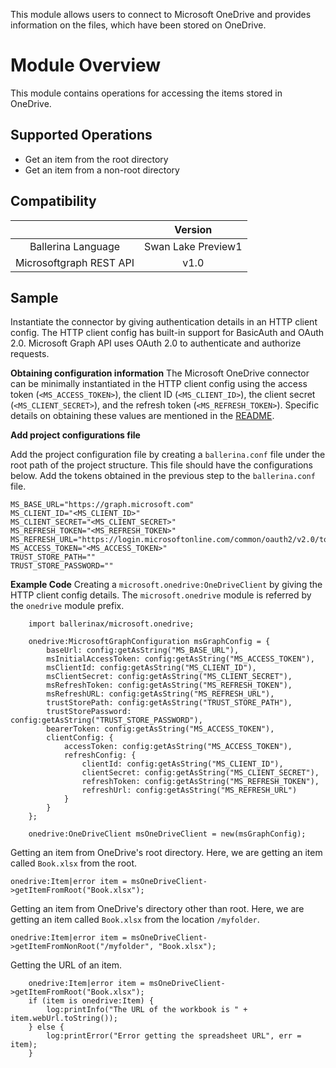 This module allows users to connect to Microsoft OneDrive and provides information on the files, which have been stored on OneDrive.

# Module Overview
This module contains operations for accessing the items stored in OneDrive.

## Supported Operations
- Get an item from the root directory
- Get an item from a non-root directory

## Compatibility
|                     |    Version     |
|:-------------------:|:--------------:|
| Ballerina Language  | Swan Lake Preview1   |
| Microsoftgraph REST API | v1.0          |

## Sample
Instantiate the connector by giving authentication details in an HTTP client config. The HTTP client config has built-in support for BasicAuth and OAuth 2.0. Microsoft Graph API uses OAuth 2.0 to authenticate and authorize requests. 

**Obtaining configuration information**
The Microsoft OneDrive connector can be minimally instantiated in the HTTP client config using the access token (`<MS_ACCESS_TOKEN>`), the client ID (`<MS_CLIENT_ID>`), the client secret (`<MS_CLIENT_SECRET>`), and the refresh token (`<MS_REFRESH_TOKEN>`). Specific details on obtaining these values are mentioned in the [README](https://github.com/ballerina-platform/module-ballerinax-microsoft.onedrive/blob/master/README.md).

**Add project configurations file**

Add the project configuration file by creating a `ballerina.conf` file under the root path of the project structure. This file should have the configurations below. Add the tokens obtained in the previous step to the `ballerina.conf` file.

```
MS_BASE_URL="https://graph.microsoft.com"
MS_CLIENT_ID="<MS_CLIENT_ID>"
MS_CLIENT_SECRET="<MS_CLIENT_SECRET>"
MS_REFRESH_TOKEN="<MS_REFRESH_TOKEN>"
MS_REFRESH_URL="https://login.microsoftonline.com/common/oauth2/v2.0/token"
MS_ACCESS_TOKEN="<MS_ACCESS_TOKEN>"
TRUST_STORE_PATH=""
TRUST_STORE_PASSWORD=""
```

**Example Code**
Creating a `microsoft.onedrive:OneDriveClient` by giving the HTTP client config details. The `microsoft.onedrive` module 
is referred by the `onedrive` module prefix.

```
    import ballerinax/microsoft.onedrive;

    onedrive:MicrosoftGraphConfiguration msGraphConfig = {
        baseUrl: config:getAsString("MS_BASE_URL"),
        msInitialAccessToken: config:getAsString("MS_ACCESS_TOKEN"),
        msClientId: config:getAsString("MS_CLIENT_ID"),
        msClientSecret: config:getAsString("MS_CLIENT_SECRET"),
        msRefreshToken: config:getAsString("MS_REFRESH_TOKEN"),
        msRefreshURL: config:getAsString("MS_REFRESH_URL"),
        trustStorePath: config:getAsString("TRUST_STORE_PATH"),
        trustStorePassword: config:getAsString("TRUST_STORE_PASSWORD"),
        bearerToken: config:getAsString("MS_ACCESS_TOKEN"),
        clientConfig: {
            accessToken: config:getAsString("MS_ACCESS_TOKEN"),
            refreshConfig: {
                clientId: config:getAsString("MS_CLIENT_ID"),
                clientSecret: config:getAsString("MS_CLIENT_SECRET"),
                refreshToken: config:getAsString("MS_REFRESH_TOKEN"),
                refreshUrl: config:getAsString("MS_REFRESH_URL")
            }
        }
    };

    onedrive:OneDriveClient msOneDriveClient = new(msGraphConfig);
```

Getting an item from OneDrive's root directory. Here, we are getting an item called `Book.xlsx` from the root.

```onedrive:Item|error item = msOneDriveClient->getItemFromRoot("Book.xlsx");```

Getting an item from OneDrive's directory other than root. Here, we are getting an item called `Book.xlsx` from the location `/myfolder`.

```onedrive:Item|error item = msOneDriveClient->getItemFromNonRoot("/myfolder", "Book.xlsx");```

Getting the URL of an item.

```
    onedrive:Item|error item = msOneDriveClient->getItemFromRoot("Book.xlsx");
    if (item is onedrive:Item) {
        log:printInfo("The URL of the workbook is " + item.webUrl.toString());
    } else {
        log:printError("Error getting the spreadsheet URL", err = item);
    }
```
